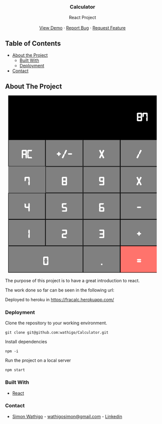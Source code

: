 <h3 align="center">Calculator</h3>

  <p align="center">
    React Project
    <br />
    <br />
    <a href="">View Demo</a>
    ·
    <a href="https://github.com/wathigo/Calculator/issues">Report Bug</a>
    ·
    <a href="https://github.com/wathigo/Calculator/issues">Request Feature</a>
  </p>
</p>


<!-- TABLE OF CONTENTS -->
## Table of Contents

* [About the Project](#about-the-project)
  * [Built With](#built-with)
  * [Deployment](#Deployment)
* [Contact](#Contact)




<!-- ABOUT THE PROJECT -->
## About The Project
<p align="center">
 <a href="#">
   <img src="images/calc.png" alt="about">
 </a>
</p>
The purpose of this project is to have a great introduction to react.

The work done so far can be seen in the following url:

Deployed to heroku in https://fracalc.herokuapp.com/

### Deployment

Clone the repository to your working environment.

```
git clone git@github.com:wathigo/Calculator.git
```
Install dependencies

```
npm -i
```

Run the project on a local server

```
npm start
```



### Built With
* [React](https://reactjs.org/)

### Contact
* [Simon Wathigo](https://github.com/wathigo) - wathigosimon@gmail.com - [Linkedin](https://www.linkedin.com/in/simon-wathigo-445370183/)
